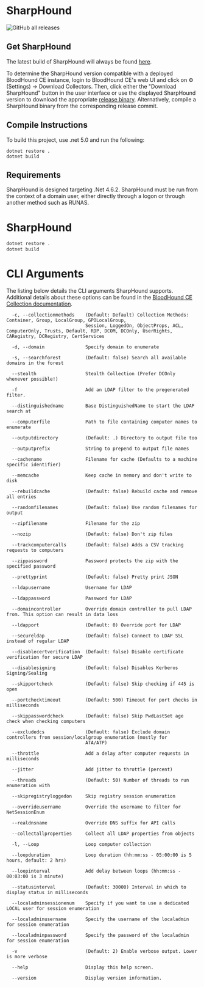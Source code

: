 # SharpHound

![GitHub all releases](https://img.shields.io/github/downloads/BloodHoundAD/SharpHound/total)

## Get SharpHound

The latest build of SharpHound will always be found [here](https://github.com/BloodHoundAD/SharpHound/releases).

To determine the SharpHound version compatible with a deployed BloodHound CE instance, login to BloodHound CE's web UI and click on ⚙️ (Settings) → Download Collectors. Then, click either the "Download SharpHound" button in the user interface or use the displayed SharpHound version to download the appropriate [release binary](https://github.com/BloodHoundAD/SharpHound/releases). Alternatively, compile a SharpHound binary from the corresponding release commit.

## Compile Instructions

To build this project, use .net 5.0 and run the following:

```
dotnet restore .
dotnet build
```

## Requirements

SharpHound is designed targeting .Net 4.6.2. SharpHound must be run from the context of a domain user, either directly through a logon or through another method such as RUNAS.

# SharpHound

```csharp
dotnet restore .
dotnet build
```

# CLI Arguments
The listing below details the CLI arguments SharpHound supports. Additional details about these options can be found in the [BloodHound CE Collection documentation](https://support.bloodhoundenterprise.io/hc/en-us/articles/17481375424795-All-SharpHound-Community-Edition-Flags-Explained).
```
  -c, --collectionmethods    (Default: Default) Collection Methods: Container, Group, LocalGroup, GPOLocalGroup,
                             Session, LoggedOn, ObjectProps, ACL, ComputerOnly, Trusts, Default, RDP, DCOM, DCOnly, UserRights, CARegistry, DCRegistry, CertServices

  -d, --domain               Specify domain to enumerate

  -s, --searchforest         (Default: false) Search all available domains in the forest

  --stealth                  Stealth Collection (Prefer DCOnly whenever possible!)

  -f                         Add an LDAP filter to the pregenerated filter.

  --distinguishedname        Base DistinguishedName to start the LDAP search at

  --computerfile             Path to file containing computer names to enumerate

  --outputdirectory          (Default: .) Directory to output file too

  --outputprefix             String to prepend to output file names

  --cachename                Filename for cache (Defaults to a machine specific identifier)

  --memcache                 Keep cache in memory and don't write to disk

  --rebuildcache             (Default: false) Rebuild cache and remove all entries

  --randomfilenames          (Default: false) Use random filenames for output

  --zipfilename              Filename for the zip

  --nozip                    (Default: false) Don't zip files

  --trackcomputercalls       (Default: false) Adds a CSV tracking requests to computers

  --zippassword              Password protects the zip with the specified password

  --prettyprint              (Default: false) Pretty print JSON

  --ldapusername             Username for LDAP

  --ldappassword             Password for LDAP

  --domaincontroller         Override domain controller to pull LDAP from. This option can result in data loss

  --ldapport                 (Default: 0) Override port for LDAP

  --secureldap               (Default: false) Connect to LDAP SSL instead of regular LDAP

  --disablecertverification  (Default: false) Disable certificate verification for secure LDAP

  --disablesigning           (Default: false) Disables Kerberos Signing/Sealing

  --skipportcheck            (Default: false) Skip checking if 445 is open

  --portchecktimeout         (Default: 500) Timeout for port checks in milliseconds

  --skippasswordcheck        (Default: false) Skip PwdLastSet age check when checking computers

  --excludedcs               (Default: false) Exclude domain controllers from session/localgroup enumeration (mostly for
                             ATA/ATP)

  --throttle                 Add a delay after computer requests in milliseconds

  --jitter                   Add jitter to throttle (percent)

  --threads                  (Default: 50) Number of threads to run enumeration with

  --skipregistryloggedon     Skip registry session enumeration

  --overrideusername         Override the username to filter for NetSessionEnum

  --realdnsname              Override DNS suffix for API calls

  --collectallproperties     Collect all LDAP properties from objects

  -l, --Loop                 Loop computer collection

  --loopduration             Loop duration (hh:mm:ss - 05:00:00 is 5 hours, default: 2 hrs)

  --loopinterval             Add delay between loops (hh:mm:ss - 00:03:00 is 3 minute)

  --statusinterval           (Default: 30000) Interval in which to display status in milliseconds

  --localadminsessionenum    Specify if you want to use a dedicated LOCAL user for session enumeration

  --localadminusername       Specify the username of the localadmin for session enumeration

  --localadminpassword       Specify the password of the localadmin for session enumeration

  -v                         (Default: 2) Enable verbose output. Lower is more verbose

  --help                     Display this help screen.

  --version                  Display version information.
```
